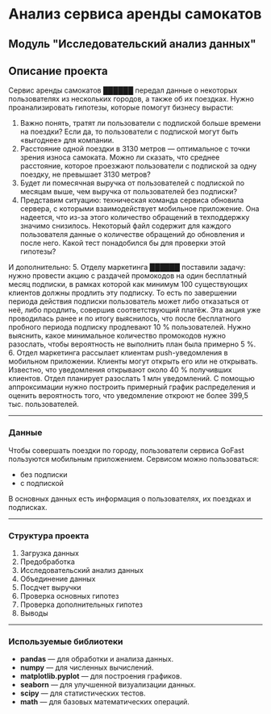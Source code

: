 # Анализ сервиса аренды самокатов
## Модуль "Исследовательский анализ данных"

## Описание проекта
Сервис аренды самокатов ██████ передал данные о некоторых пользователях из нескольких городов, а также об их поездках. Нужно проанализировать гипотезы, которые помогут бизнесу вырасти:
1. Важно понять, тратят ли пользователи с подпиской больше времени на поездки? Если да, то пользователи с подпиской могут быть «выгоднее» для компании.
2. Расстояние одной поездки в 3130 метров — оптимальное с точки зрения износа самоката. Можно ли сказать, что среднее расстояние, которое проезжают пользователи с подпиской за одну поездку, не превышает 3130 метров?
3. Будет ли помесячная выручка от пользователей с подпиской по месяцам выше, чем выручка от пользователей без подписки?
4. Представим ситуацию: техническая команда сервиса обновила сервера, с которыми взаимодействует мобильное приложение. Она надеется, что из-за этого количество обращений в техподдержку значимо снизилось. Некоторый файл содержит для каждого пользователя данные о количестве обращений до обновления и после него. Какой тест понадобился бы для проверки этой гипотезы?

И дополнительно:
5. Отделу маркетинга ██████ поставили задачу: нужно провести акцию с раздачей промокодов на один бесплатный месяц подписки, в рамках которой как минимум 100 существующих клиентов должны продлить эту подписку. То есть по завершении периода действия подписки пользователь может либо отказаться от неё, либо продлить, совершив соответствующий платёж. Эта акция уже проводилась ранее и по итогу выяснилось, что после бесплатного пробного периода подписку продлевают 10 % пользователей. Нужно выяснить, какое минимальное количество промокодов нужно разослать, чтобы вероятность не выполнить план была примерно 5 %.
6.  Отдел маркетинга рассылает клиентам push-уведомления в мобильном приложении. Клиенты могут открыть его или не открывать. Известно, что уведомления открывают около 40 % получивших клиентов. Отдел планирует разослать 1 млн уведомлений. С помощью аппроксимации нужно построить примерный график распределения и оценить вероятность того, что уведомление откроют не более 399,5 тыс. пользователей.

---

### Данные

Чтобы совершать поездки по городу, пользователи сервиса GoFast пользуются мобильным приложением. Сервисом можно пользоваться:
- без подписки
- с подпиской

В основных данных есть информация о пользователях, их поездках и подписках.

---

### Структура проекта
1. Загрузка данных
2. Предобработка
3. Исследовательский анализ данных
4. Объединение данных
5. Посдчет выручки
6. Проверка основных гипотез
7. Проверка дополнительных гипотез
8. Выводы

---

### Используемые библиотеки
* **pandas** — для обработки и анализа данных.
* **numpy** — для численных вычислений.
* **matplotlib.pyplot** — для построения графиков.
* **seaborn** — для улучшенной визуализации данных.
* **scipy** — для статистических тестов.
* **math** — для базовых математических операций.
